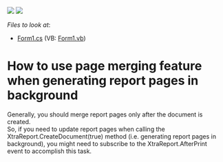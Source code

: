 <!-- default badges list -->
[![](https://img.shields.io/badge/Open_in_DevExpress_Support_Center-FF7200?style=flat-square&logo=DevExpress&logoColor=white)](https://supportcenter.devexpress.com/ticket/details/E1036)
[![](https://img.shields.io/badge/📖_How_to_use_DevExpress_Examples-e9f6fc?style=flat-square)](https://docs.devexpress.com/GeneralInformation/403183)
<!-- default badges end -->
<!-- default file list -->
*Files to look at*:

* [Form1.cs](./CS/PageMerging/Form1.cs) (VB: [Form1.vb](./VB/PageMerging/Form1.vb))
<!-- default file list end -->
# How to use page merging feature when generating report pages in background


<p>Generally, you should merge report pages only after the document is created.<br />
So, if you need to update report pages when calling the XtraReport.CreateDocument(true) method (i.e. generating report pages in background), you might need to subscribe to the XtraReport.AfterPrint event to accomplish this task.</p>

<br/>


